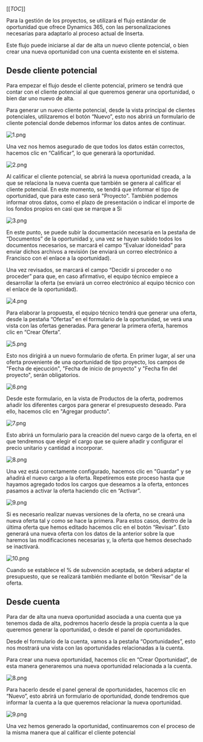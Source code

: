 [[_TOC_]]

Para la gestión de los proyectos, se utilizará el flujo estándar de oportunidad que ofrece Dynamics 365, con las personalizaciones necesarias para adaptarlo al proceso actual de Inserta.

Este flujo puede iniciarse al dar de alta un nuevo cliente potencial, o bien crear una nueva oportunidad con una cuenta existente en el sistema.

## **Desde cliente potencial**
Para empezar el flujo desde el cliente potencial, primero se tendrá que contar con el cliente potencial al que queremos generar una oportunidad, o bien dar uno nuevo de alta.

Para generar un nuevo cliente potencial, desde la vista principal de clientes potenciales, utilizaremos el botón “Nuevo”, esto nos abrirá un formulario de cliente potencial donde debemos informar los datos antes de continuar.

![1.png](/.attachments/1-a0535456-cbe1-45ec-a309-6bf8d8445600.png)

Una vez nos hemos asegurado de que todos los datos están correctos, hacemos clic en “Calificar”, lo que generará la oportunidad.

![2.png](/.attachments/2-ad7ee483-f5a5-4b38-ba85-e30d74608b29.png)

Al calificar el cliente potencial, se abrirá la nueva oportunidad creada, a la que se relaciona la nueva cuenta que también se genera al calificar el cliente potencial. En este momento, se tendrá que informar el tipo de oportunidad, que para este caso será "Proyecto". También podemos informar otros datos, como el plazo de presentación o indicar el importe de los fondos propios en casi que se marque a Si

![3.png](/.attachments/3-101798c1-f403-4d6a-b58d-68882475e6dc.png)

En este punto, se puede subir la documentación necesaria en la pestaña de “Documentos” de la oportunidad y, una vez se hayan subido todos los documentos necesarios, se marcará el campo “Evaluar idoneidad” para enviar dichos archivos a revisión (se enviará un correo electrónico a Francisco con el enlace a la oportunidad).

Una vez revisados, se marcará el campo “Decidir si proceder o no proceder” para que, en caso afirmativo, el equipo técnico empiece a desarrollar la oferta (se enviará un correo electrónico al equipo técnico con el enlace de la oportunidad).

![4.png](/.attachments/4-1357d14f-181a-4c2c-86ab-fd4a800ff5ab.png)

Para elaborar la propuesta, el equipo técnico tendrá que generar una oferta, desde la pestaña “Ofertas” en el formulario de la oportunidad, se verá una vista con las ofertas generadas. Para generar la primera oferta, haremos clic en “Crear Oferta”.

![5.png](/.attachments/5-b6c71ba4-3274-48d1-9b1a-38c84738809d.png)

Esto nos dirigirá a un nuevo formulario de oferta. En primer lugar, al ser una oferta proveniente de una oportunidad de tipo proyecto, los campos de "Fecha de ejecución", "Fecha de inicio de proyecto" y "Fecha fin del proyecto", serán obligatorios.

![6.png](/.attachments/6-0825bbb4-b1cd-4989-928d-6d84ddb4ad86.png)

Desde este formulario, en la vista de Productos de la oferta, podremos añadir los diferentes cargos para generar el presupuesto deseado. Para ello, hacemos clic en "Agregar producto".

![7.png](/.attachments/7-e590430e-5a8b-4721-b873-e6b02ed5e6bc.png)

Esto abrirá un formulario para la creación del nuevo cargo de la oferta, en el que tendremos que elegir el cargo que se quiere añadir y configurar el precio unitario y cantidad a incorporar.

![8.png](/.attachments/8-052eeaab-f769-43ee-be61-dd4e0c273da8.png)

Una vez está correctamente configurado, hacemos clic en "Guardar" y se añadirá el nuevo cargo a la oferta. Repetiremos este proceso hasta que hayamos agregado todos los cargos que deseamos a la oferta, entonces pasamos a activar la oferta haciendo clic en “Activar”.

![9.png](/.attachments/9-eb86182d-0b7d-458c-b90b-c2b736166d44.png)

Si es necesario realizar nuevas versiones de la oferta, no se creará una nueva oferta tal y como se hace la primera. Para estos casos, dentro de la última oferta que hemos editado hacemos clic en el botón “Revisar”. Esto generará una nueva oferta con los datos de la anterior sobre la que haremos las modificaciones necesarias y, la oferta que hemos desechado se inactivará.

![10.png](/.attachments/10-a2e07c05-335c-4408-b6df-5e30d032e534.png)

Cuando se establece el % de subvención aceptada, se deberá adaptar el presupuesto, que se realizará también mediante el botón “Revisar” de la oferta.

## **Desde cuenta**
Para dar de alta una nueva oportunidad asociada a una cuenta que ya tenemos dada de alta, podremos hacerlo desde la propia cuenta a la que queremos generar la oportunidad, o desde el panel de oportunidades.

Desde el formulario de la cuenta, vamos a la pestaña “Oportunidades”, esto nos mostrará una vista con las oportunidades relacionadas a la cuenta. 

Para crear una nueva oportunidad, hacemos clic en “Crear Oportunidad”, de esta manera generaremos una nueva oportunidad relacionada a la cuenta.

![8.png](/.attachments/8-500abaeb-73a4-401e-989b-46ac201be984.png)

Para hacerlo desde el panel general de oportunidades, hacemos clic en “Nuevo”, esto abrirá un formulario de oportunidad, donde tendremos que informar la cuenta a la que queremos relacionar la nueva oportunidad.

![9.png](/.attachments/9-0210d476-e09c-42b1-bac2-3f60b95c464c.png)

Una vez hemos generado la oportunidad, continuaremos con el proceso de la misma manera que al calificar el cliente potencial

